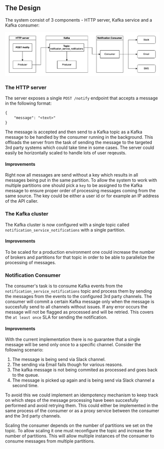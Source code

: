 ## The Design

The system consist of 3 components - HTTP server, Kafka service and a Kafka consumer:

![Diagram](diagram.jpg)

### The HTTP server

The server exposes a single `POST /notify` endpoint that accepts a message in the following format:

    {
        "message": "<text>"
    }

The message is accepted and then send to a Kafka topic as a Kafka message to be handled by the consumer running in the background. This offloads the server from the task of sending the message to the targeted 3rd party systems which could take time in some cases. The server could easily be horizontally scaled to handle lots of user reqeusts.

#### Improvements

Right now all messages are send without a key which results in all messages being put in the same partition. To allow the system to work with multiple partitions one should pick a `key` to be assigned to the Kafka message to ensure proper order of processing messages coming from the same source. The key could be either a user id or for example an IP address of the API caller.

### The Kafka cluster

The Kafka cluster is now configured with a single topic called `notification_service_notifications` with a single partition. 

#### Improvements

To be scaled for a production environment one could increase the number of brokers and partitions for that topic in order to be able to parallelize the processing of messages.

### Notification Consumer

The consumer's task is to consume Kafka events from the `notification_service_notifications` topic and process them by sending the messages from the events to the configured 3rd party channels. The consumer will commit a certain Kafka message only when the message is succesfully send to all channels without issues. If any error occurs the message will not be flagged as processed and will be retried. This covers the `at least once` SLA for sending the notification.

#### Improvements

With the current implementation there is no guarantee that a single message will be send only once to a specific channel. Consider the following scenario:

1. The message is being send via Slack channel.
2. The sending via Email fails though for various reasons.
3. The kafka message is not being commited as processed and goes back to the queue.
4. The message is picked up again and is being send via Slack channel a second time.

To avoid this we could implement an idempotency mechanism to keep track on which steps of the message processing have been succesfully performed and avoid retrying them. This could either be implemented in the same process of the consumer or as a proxy service between the consumer and the 3rd party channels.

Scaling the consumer depends on the number of partitions we set on the topic. To allow scaling it one must reconfigure the topic and increase the number of partitions. This will allow multiple instances of the consumer to consume messages from multiple partitions.

